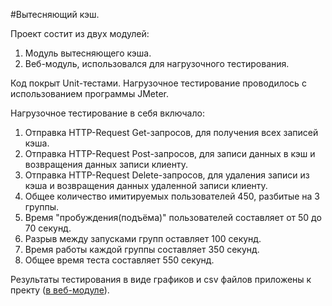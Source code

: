  #Вытесняющий кэш.

 Проект состит из двух модулей:
 1) Модуль вытесняющего кэша.
 2) Веб-модуль, использовался для нагрузочного тестирования.
 
 Код покрыт Unit-тестами. Нагрузочное тестирование проводилось с использованием программы JMeter.
 
 Нагрузочное тестирование в себя включало:
 1) Отправка HTTP-Request Get-запросов, для получения всех записей кэша.
 2) Отправка HTTP-Request Post-запросов, для записи данных в кэш и возвращения данных записи клиенту.
 3) Отправка HTTP-Request Delete-запросов, для удаления записи из кэша и возвращения данных удаленной записи клиенту.
 4) Общее количество имитируемых пользователей 450, разбитые на 3 группы.
 5) Время "пробуждения(подъёма)" пользователей составляет от 50 до 70 секунд. 
 6) Разрыв между запусками групп оставляет 100 секунд.
 7) Время работы каждой группы составляет 350 секунд.
 8) Общее время теста составляет 550 секунд.
 
 Результаты тестирования в виде графиков и csv файлов приложены к пректу ([в веб-модуле](https://github.com/Aljasones/Preemptive_Cache/tree/master/web-module/jmeter-results)).